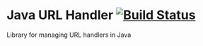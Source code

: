 # Java URL Handler [![Build Status](https://travis-ci.org/Raniz85/java-url-handler.svg?branch=master)](https://travin-ci.org/Raniz85/java-url-handler)

Library for managing URL handlers in Java

